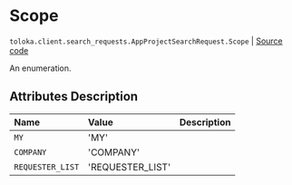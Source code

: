 # Scope
`toloka.client.search_requests.AppProjectSearchRequest.Scope` | [Source code](https://github.com/Toloka/toloka-kit/blob/v1.0.2/src/client/search_requests.py#L981)

An enumeration.

## Attributes Description

| Name | Value | Description |
| :------| :-----------| :----------| 
`MY`|'MY'|
`COMPANY`|'COMPANY'|
`REQUESTER_LIST`|'REQUESTER_LIST'|

